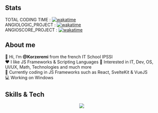 ## Stats  
TOTAL CODING TIME : [![wakatime](https://wakatime.com/badge/user/bd983427-c491-4a42-8cb8-c95de187e70a.svg)](https://wakatime.com/@bd983427-c491-4a42-8cb8-c95de187e70a)    
ANGIOLOGIC_PROJECT : [![wakatime](https://wakatime.com/badge/github/Korzeremi/AngioLogic.svg)](https://wakatime.com/badge/github/Korzeremi/AngioLogic)    
ANGIOSCORE_PROJECT : [![wakatime](https://wakatime.com/badge/user/bd983427-c491-4a42-8cb8-c95de187e70a/project/3140c132-33c9-4a03-9dae-2ceeb71d5ba9.svg)](https://wakatime.com/badge/user/bd983427-c491-4a42-8cb8-c95de187e70a/project/3140c132-33c9-4a03-9dae-2ceeb71d5ba9)   
  
## About me  
👋 Hi, I’m **@Korzeremi** from the french IT School IPSSI  
❤️ I like JS Frameworks & Scripting Languages
👀 Interested in IT, Dev, OS, UI/UX, Math, Technologies and much more  
🔭 Currently coding in JS Frameworks such as React, SvelteKit & VueJS  
💻 Working on Windows

## Skills & Tech  
<p align="center">
  <a href="https://skillicons.dev">
    <img src="https://skillicons.dev/icons?i=bash,css,express,figma,flutter,git,github,html,js,linux,md,mysql,nodejs,postman,php,py,react,svelte,vite,vscode&perline=14" />
  </a>
</p>
